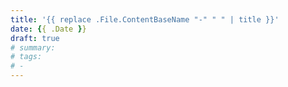```yaml
---
title: '{{ replace .File.ContentBaseName "-" " " | title }}'
date: {{ .Date }}
draft: true
# summary:
# tags:
# -
---
```

